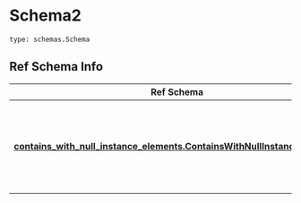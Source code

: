 # Schema2
```
type: schemas.Schema
```

## Ref Schema Info
Ref Schema | Input Type | Output Type
---------- | ---------- | -----------
[**contains_with_null_instance_elements.ContainsWithNullInstanceElements**](../../../../../../../../components/schema/contains_with_null_instance_elements.md) | dict, schemas.immutabledict, str, datetime.date, datetime.datetime, uuid.UUID, int, float, bool, None, list, tuple, bytes, io.FileIO, io.BufferedReader | schemas.immutabledict, str, float, int, bool, None, tuple, bytes, io.FileIO
